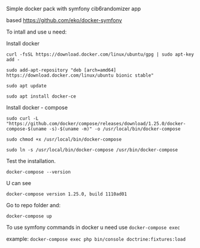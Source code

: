 Simple docker pack with symfony cib6randomizer app

based https://github.com/eko/docker-symfony

To intall and use u need:

Install docker

`curl -fsSL https://download.docker.com/linux/ubuntu/gpg | sudo apt-key add -`

`sudo add-apt-repository "deb [arch=amd64] https://download.docker.com/linux/ubuntu bionic stable"`

`sudo apt update`

`sudo apt install docker-ce`

Install docker - compose

`sudo curl -L "https://github.com/docker/compose/releases/download/1.25.0/docker-compose-$(uname -s)-$(uname -m)" -o /usr/local/bin/docker-compose`

`sudo chmod +x /usr/local/bin/docker-compose`

`sudo ln -s /usr/local/bin/docker-compose /usr/bin/docker-compose`

Test the installation.

`docker-compose --version`

U can see 

`docker-compose version 1.25.0, build 1110ad01`

Go to repo folder and:

`docker-compose up`

To use symfony commands in docker u need use 
`docker-compose exec`

example:
`docker-compose exec php bin/console doctrine:fixtures:load`
